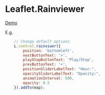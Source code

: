 # Leaflet.Rainviewer

[Demo](https://user47518079.github.io/Leaflet.Rainviewer/demo/)

E.g.

````js
    // Change default options
    L.control.rainviwer({ 
        position: 'bottomleft',
        nextButtonText: '>',
        playStopButtonText: 'Play/Stop',
        prevButtonText: '<',
        positionSliderLabelText: "Hour:",
        opacitySliderLabelText: "Opacity:",
        animationInterval: 500,
        opacity: 0.5
    }).addTo(map);
````
